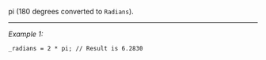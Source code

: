 pi (180 degrees converted to `Radians`).


---
*Example 1:*
```sqf
_radians = 2 * pi; // Result is 6.2830
```